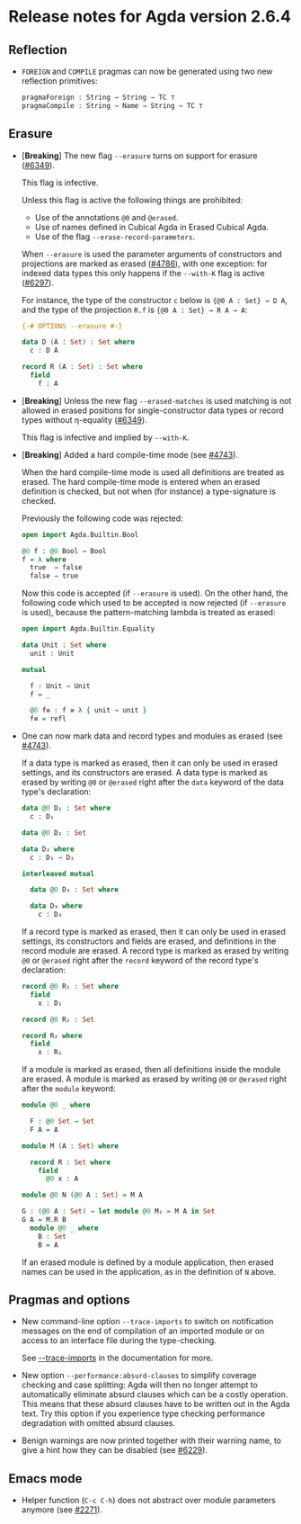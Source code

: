 Release notes for Agda version 2.6.4
====================================

Reflection
----------

* `FOREIGN` and `COMPILE` pragmas can now be generated using two new reflection primitives:

  ```agda
  pragmaForeign : String → String → TC ⊤
  pragmaCompile : String → Name → String → TC ⊤
  ```

Erasure
-------

* [**Breaking**] The new flag `--erasure` turns on support for erasure
  ([#6349](https://github.com/agda/agda/issues/6349)).

  This flag is infective.

  Unless this flag is active the following things are prohibited:
  * Use of the annotations `@0` and `@erased`.
  * Use of names defined in Cubical Agda in Erased Cubical Agda.
  * Use of the flag `--erase-record-parameters`.

  When `--erasure` is used the parameter arguments of constructors and
  projections are marked as erased
  ([#4786](https://github.com/agda/agda/issues/4786)), with one
  exception: for indexed data types this only happens if the
  `--with-K` flag is active
  ([#6297](https://github.com/agda/agda/issues/6297)).

  For instance, the type of the constructor `c` below is `{@0 A :
  Set} → D A`, and the type of the projection `R.f` is `{@0 A : Set}
  → R A → A`:
  ```agda
  {-# OPTIONS --erasure #-}

  data D (A : Set) : Set where
    c : D A

  record R (A : Set) : Set where
    field
      f : A
  ```

* [**Breaking**] Unless the new flag `--erased-matches` is used
  matching is not allowed in erased positions for single-constructor
  data types or record types without η-equality
  ([#6349](https://github.com/agda/agda/issues/6349)).

  This flag is infective and implied by `--with-K`.

* [**Breaking**] Added a hard compile-time mode (see
  [#4743](https://github.com/agda/agda/issues/4743)).

  When the hard compile-time mode is used all definitions are treated
  as erased. The hard compile-time mode is entered when an erased
  definition is checked, but not when (for instance) a type-signature
  is checked.

  Previously the following code was rejected:
  ```agda
  open import Agda.Builtin.Bool

  @0 f : @0 Bool → Bool
  f = λ where
    true  → false
    false → true
  ```
  Now this code is accepted (if `--erasure` is used). On the other
  hand, the following code which used to be accepted is now rejected
  (if `--erasure` is used), because the pattern-matching lambda is
  treated as erased:
  ```agda
  open import Agda.Builtin.Equality

  data Unit : Set where
    unit : Unit

  mutual

    f : Unit → Unit
    f = _

    @0 f≡ : f ≡ λ { unit → unit }
    f≡ = refl
  ```

* One can now mark data and record types and modules as erased (see
  [#4743](https://github.com/agda/agda/issues/4743)).

  If a data type is marked as erased, then it can only be used in
  erased settings, and its constructors are erased. A data type is
  marked as erased by writing `@0` or `@erased` right after the `data`
  keyword of the data type's declaration:
  ```agda
  data @0 D₁ : Set where
    c : D₁

  data @0 D₂ : Set

  data D₂ where
    c : D₁ → D₂

  interleaved mutual

    data @0 D₃ : Set where

    data D₃ where
      c : D₃
  ```

  If a record type is marked as erased, then it can only be used in
  erased settings, its constructors and fields are erased, and
  definitions in the record module are erased. A record type is marked
  as erased by writing `@0` or `@erased` right after the `record`
  keyword of the record type's declaration:
  ```agda
  record @0 R₁ : Set where
    field
      x : D₁

  record @0 R₂ : Set

  record R₂ where
    field
      x : R₁
  ```

  If a module is marked as erased, then all definitions inside the
  module are erased. A module is marked as erased by writing `@0` or
  `@erased` right after the `module` keyword:
  ```agda
  module @0 _ where

    F : @0 Set → Set
    F A = A

  module M (A : Set) where

    record R : Set where
      field
        @0 x : A

  module @0 N (@0 A : Set) = M A

  G : (@0 A : Set) → let module @0 M₂ = M A in Set
  G A = M.R B
    module @0 _ where
      B : Set
      B = A
  ```
  If an erased module is defined by a module application, then erased
  names can be used in the application, as in the definition of `N`
  above.

Pragmas and options
-------------------

* New command-line option `--trace-imports` to switch on notification messages
  on the end of compilation of an imported module
  or on access to an interface file during the type-checking.

  See [--trace-imports](https://agda.readthedocs.io/en/v2.6.4/tools/command-line-options.html#cmdoption-trace-imports)
  in the documentation for more.

* New option `--performance:absurd-clauses` to simplify coverage checking and case splitting:
  Agda will then no longer attempt to automatically eliminate absurd clauses which can be a costly operation.
  This means that these absurd clauses have to be written out in the Agda text.
  Try this option if you experience type checking performance degradation with omitted absurd clauses.

* Benign warnings are now printed together with their warning name, to give a hint how they can be disabled
  (see [#6229](https://github.com/agda/agda/issues/6229)).

Emacs mode
----------

* Helper function (`C-c C-h`) does not abstract over module parameters anymore
  (see [#2271](https://github.com/agda/agda/issues/2271)).

